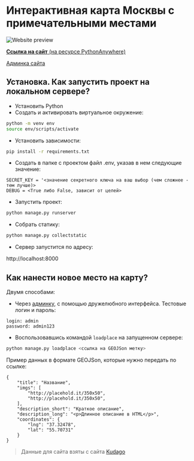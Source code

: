 # Интерактивная карта Москвы с примечательными местами

![Website preview](https://sun9-34.userapi.com/impg/vyGddoARGE1JC1lEaNjLNsvRCES8HeLb9U8NZQ/Dv6hzO0uGjM.jpg?size=1920x1080&quality=96&sign=35d6698ef13b8d2d8a4379ab08936192&type=album)


[**Ссылка на сайт** (на ресурсе PythonAnywhere)](http://azabirov.pythonanywhere.com/)

[Админка сайта](http://azabirov.pythonanywhere.com/admin)

## Установка. Как запустить проект на локальном сервере?
- Установить Python
- Создать и активировать виртуальное окружение:
```bash
python -m venv env
source env/scripts/activate
```
- Установить зависимости:
```bash
pip install -r requirements.txt
```
- Создать в папке с проектом файл .env, указав в нем следующие значение:
```
SECRET_KEY = '<значение секретного ключа на ваш выбор (чем сложнее - тем лучше)>
DEBUG = <True либо False, зависит от целей>
```
- Запустить проект:
```bash
python manage.py runserver
```
- Собрать статику:
```bash
python manage.py collectstatic
```
- Сервер запустится по адресу:

http://localhost:8000

## Как нанести новое место на карту?
Двумя способами:
- Через [админку](http://azabirov.pythonanywhere.com/admin), с помощью дружелюбного интерфейса. Тестовые логин и пароль:
```
login: admin
password: admin123
```
- Воспользовавшись командой `loadplace` на запущенном сервере:
```bash
python manage.py loadplace <ссылка на GEOJSon метку>
```
Пример данных в формате GEOJSon, которые нужно передать по ссылке:
```
{
    "title": "Название",
    "imgs": [
        "http://placehold.it/350x50",
        "http://placehold.it/350x50",
    ],
    "description_short": "Краткое описание",
    "description_long": "<p>Длинное описание в HTML</p>",
    "coordinates": {
        "lng": "37.32478",
        "lat": "55.70731"
    }
}
```

>Данные для сайта взяты с сайта [Kudago](https://kudago.com)
